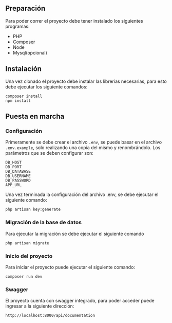 ## Preparación
Para poder correr el proyecto debe tener instalado los siguientes programas:
- PHP
- Composer
- Node
- Mysql(opcional)
## Instalación
Una vez clonado el proyecto debe instalar las librerías necesarias, para esto debe ejecutar los siguiente comandos:
```
composer install
npm install
```
## Puesta en marcha
### Configuración
Primeramente se debe crear el archivo `.env`, se puede basar en el archivo `.env.example`, solo realizando una copia del mismo y renombrándolo.
Los parámetros que se deben configurar son:
```
DB_HOST
DB_PORT
DB_DATABASE
DB_USERNAME
DB_PASSWORD
APP_URL
```
Una vez terminada la configuración del archivo .env, se debe ejecutar el siguiente comando:

```
php artisan key:generate
```
### Migración de la base de datos
Para ejecutar la migración se debe ejecutar el siguiente comando
```
php artisan migrate
```
### Inicio del proyecto
Para iniciar el proyecto puede ejecutar el siguiente comando:
```
composer run dev
```
### Swagger
El proyecto cuenta con swagger integrado, para poder acceder puede ingresar a la siguiente dirección:
```
http://localhost:8000/api/documentation
```